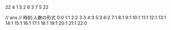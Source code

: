 22 4
1 5
2 6
3 7
5 22

// ans 
// 時刻:人数の形式
0:0
1:1
2:2
3:3
4:3
5:3
6:2
7:1
8:1
9:1
10:1
11:1
12:1
13:1
14:1
15:1
16:1
17:1
18:1
19:1
20:1
21:1
22:0